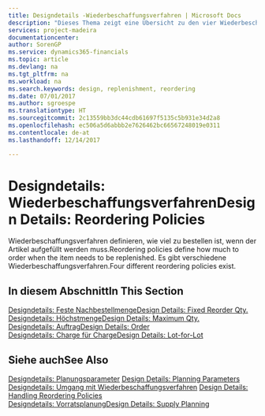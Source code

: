 ```yaml
---
title: Designdetails -Wiederbeschaffungsverfahren | Microsoft Docs
description: "Dieses Thema zeigt eine Übersicht zu den vier Wiederbeschaffungsverfahren, die für einen Wiederauffüllauftrag verfügbar sind."
services: project-madeira
documentationcenter: 
author: SorenGP
ms.service: dynamics365-financials
ms.topic: article
ms.devlang: na
ms.tgt_pltfrm: na
ms.workload: na
ms.search.keywords: design, replenishment, reordering
ms.date: 07/01/2017
ms.author: sgroespe
ms.translationtype: HT
ms.sourcegitcommit: 2c13559bb3dc44cdb61697f5135c5b931e34d2a8
ms.openlocfilehash: ec506a5d6abbb2e7626462bc66567248019e0311
ms.contentlocale: de-at
ms.lasthandoff: 12/14/2017

---
```

# <a name="design-details-reordering-policies"></a><span data-ttu-id="7fa0b-103">Designdetails: Wiederbeschaffungsverfahren</span><span class="sxs-lookup"><span data-stu-id="7fa0b-103">Design Details: Reordering Policies</span></span>
<span data-ttu-id="7fa0b-104">Wiederbeschaffungsverfahren definieren, wie viel zu bestellen ist, wenn der Artikel aufgefüllt werden muss.</span><span class="sxs-lookup"><span data-stu-id="7fa0b-104">Reordering policies define how much to order when the item needs to be replenished.</span></span> <span data-ttu-id="7fa0b-105">Es gibt verschiedene Wiederbeschaffungsverfahren.</span><span class="sxs-lookup"><span data-stu-id="7fa0b-105">Four different reordering policies exist.</span></span>  

## <a name="in-this-section"></a><span data-ttu-id="7fa0b-106">In diesem Abschnitt</span><span class="sxs-lookup"><span data-stu-id="7fa0b-106">In This Section</span></span>  
[<span data-ttu-id="7fa0b-107">Designdetails: Feste Nachbestellmenge</span><span class="sxs-lookup"><span data-stu-id="7fa0b-107">Design Details: Fixed Reorder Qty.</span></span>](design-details-fixed-reorder-qty.md)  
[<span data-ttu-id="7fa0b-108">Designdetails: Höchstmenge</span><span class="sxs-lookup"><span data-stu-id="7fa0b-108">Design Details: Maximum Qty.</span></span>](design-details-maximum-qty.md)  
[<span data-ttu-id="7fa0b-109">Designdetails: Auftrag</span><span class="sxs-lookup"><span data-stu-id="7fa0b-109">Design Details: Order</span></span>](design-details-order.md)  
[<span data-ttu-id="7fa0b-110">Designdetails: Charge für Charge</span><span class="sxs-lookup"><span data-stu-id="7fa0b-110">Design Details: Lot-for-Lot</span></span>](design-details-lot-for-lot.md)  

## <a name="see-also"></a><span data-ttu-id="7fa0b-111">Siehe auch</span><span class="sxs-lookup"><span data-stu-id="7fa0b-111">See Also</span></span>  
<span data-ttu-id="7fa0b-112">[Designdetails: Planungsparameter](design-details-planning-parameters.md) </span><span class="sxs-lookup"><span data-stu-id="7fa0b-112">[Design Details: Planning Parameters](design-details-planning-parameters.md) </span></span>  
<span data-ttu-id="7fa0b-113">[Designdetails: Umgang mit Wiederbeschaffungsverfahren](design-details-handling-reordering-policies.md) </span><span class="sxs-lookup"><span data-stu-id="7fa0b-113">[Design Details: Handling Reordering Policies](design-details-handling-reordering-policies.md) </span></span>  
[<span data-ttu-id="7fa0b-114">Designdetails: Vorratsplanung</span><span class="sxs-lookup"><span data-stu-id="7fa0b-114">Design Details: Supply Planning</span></span>](design-details-supply-planning.md)

